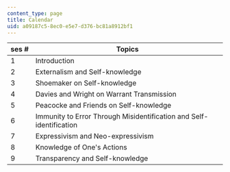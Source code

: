 ```yaml
---
content_type: page
title: Calendar
uid: a09187c5-8ec0-e5e7-d376-bc81a8912bf1
---
```


| ses # | Topics |
| --- | --- |
| 1 | Introduction |
| 2 | Externalism and Self-knowledge |
| 3 | Shoemaker on Self-knowledge |
| 4 | Davies and Wright on Warrant Transmission |
| 5 | Peacocke and Friends on Self-knowledge |
| 6 | Immunity to Error Through Misidentification and Self-identification |
| 7 | Expressivism and Neo-expressivism |
| 8 | Knowledge of One's Actions |
| 9 | Transparency and Self-knowledge